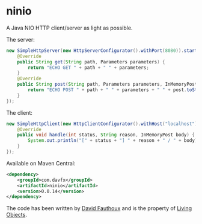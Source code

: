 ninio
=====

A Java NIO HTTP client/server as light as possible.


The server:

```java
new SimpleHttpServer(new HttpServerConfigurator().withPort(8080)).start(new DefaultSimpleHttpServerHandler() {
	@Override
	public String get(String path, Parameters parameters) {
		return "ECHO GET " + path + " " + parameters;
	}
	@Override
	public String post(String path, Parameters parameters, InMemoryPost post) {
		return "ECHO POST " + path + " " + parameters + " " + post.toString();
	}
});
```

The client:

```java
new SimpleHttpClient(new HttpClientConfigurator().withHost("localhost").withPort(8080)).on("/path?foo=bar").send(new SimpleHttpClientHandler() {
	@Override
	public void handle(int status, String reason, InMemoryPost body) {
		System.out.println("[" + status + "] " + reason + " / " + body);
	}
});
```

Available on Maven Central:

```xml
<dependency>
	<groupId>com.davfx</groupId>
	<artifactId>ninio</artifactId>
	<version>0.0.14</version>
</dependency>
```

The code has been written by [David Fauthoux](davfx.com) and is the property of [Living Objects](livingobjects.com).
